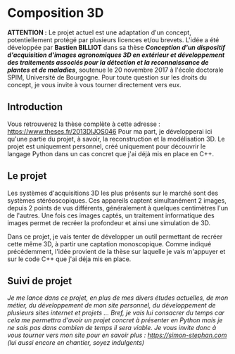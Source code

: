 # Composition 3D

**ATTENTION :** Le projet actuel est une adaptation d'un concept, potentiellement protégé par plusieurs licences et/ou brevets. 
L'idée a été développée par **Bastien BILLIOT** dans sa thèse **_Conception d'un dispositif d'acquisition d'images agronomiques 3D en extérieur et développement des traitements associés pour la détection et la reconnaissance de plantes et de maladies_**, soutenue le 20 novembre 2017 à l'école doctorale SPIM, Université de Bourgogne. Pour toute question sur les droits du concept, je vous invite à vous tourner directement vers eux.

## Introduction

Vous retrouverez la thèse complète à cette adresse : https://www.theses.fr/2013DIJOS046
Pour ma part, je développerai ici qu'une partie du projet, à savoir, la reconstruction et la modélisation 3D.
Le projet est uniquement personnel, créé uniquement pour découvrir le langage Python dans un cas concret que j'ai déjà mis en place en C++.

## Le projet

Les systèmes d'acquisitions 3D les plus présents sur le marché sont des systèmes stéréoscopiques. Ces appareils captent simultanément 2 images, depuis 2 points de vus différents, généralement à quelques centimètres l'un de l'autres. Une fois ces images captés, un traitement informatique des images permet de recréer la profondeur et ainsi une simulation de 3D.

Dans ce projet, je vais tenter de développer un outil permettant de recréer cette même 3D, à partir une captation monoscopique. Comme indiqué précédemment, l'idée provient de la thèse sur laquelle je vais m'appuyer et sur le code C++ que j'ai déja mis en place.

## Suivi de projet

_Je me lance dans ce projet, en plus de mes divers études actuelles, de mon métier, du développement de mon site personnel, du développement de plusieurs sites internet et projets ... Bref, je vais lui consacrer du temps car cela me permettra d'avoir un projet concret à présenter en Python mais je ne sais pas dans combien de temps il sera viable. Je vous invite donc à vous tourner vers mon site pour en savoir plus : https://simon-stephan.com (lui aussi encore en chantier, soyez indulgents)_
